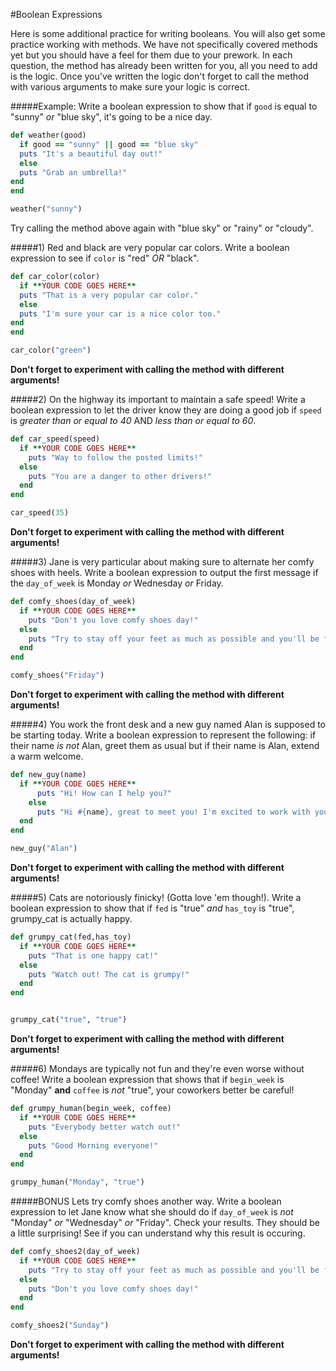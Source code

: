 #Boolean Expressions  

Here is some additional practice for writing booleans. You will also get some practice working with methods. We have not specifically covered methods yet but you should have a feel for them due to your prework. In each question, the method has already been written for you, all you need to add is the logic. Once you've written the logic don't forget to call the method with various arguments to make sure your logic is correct.

#####Example: Write a boolean expression to show that if `good` is equal to "sunny" _or_ "blue sky", it's going to be a nice day.
```ruby
def weather(good)
  if good == "sunny" || good == "blue sky"
  puts "It's a beautiful day out!"
  else
  puts "Grab an umbrella!"
end
end

weather("sunny")
```
Try calling the method above again with "blue sky" or "rainy" or "cloudy".  


#####1) Red and black are very popular car colors. Write a boolean expression to see if `color` is "red" _OR_ "black".

```ruby
def car_color(color)
  if **YOUR CODE GOES HERE**
  puts "That is a very popular car color."
  else
  puts "I'm sure your car is a nice color too."
end
end

car_color("green")
```
**Don't forget to experiment with calling the method with different arguments!**

#####2) On the highway its important to maintain a safe speed! Write a boolean expression to let the driver know they are doing a good job if `speed` is _greater than or equal to 40_ AND _less than or equal to 60_.


```ruby
def car_speed(speed)
  if **YOUR CODE GOES HERE**
    puts "Way to follow the posted limits!"
  else
    puts "You are a danger to other drivers!"
  end
end

car_speed(35)
```
**Don't forget to experiment with calling the method with different arguments!**

#####3) Jane is very particular about making sure to alternate her comfy shoes with heels. Write a boolean expression to output the first message if the `day_of_week` is Monday _or_ Wednesday _or_ Friday.
```ruby
def comfy_shoes(day_of_week)
  if **YOUR CODE GOES HERE**
    puts "Don't you love comfy shoes day!"
  else
    puts "Try to stay off your feet as much as possible and you'll be fine!"
  end
end

comfy_shoes("Friday")
```
**Don't forget to experiment with calling the method with different arguments!**



#####4) You work the front desk and a new guy named Alan is supposed to be starting today. Write a boolean expression to represent the following: if their name _is not_ Alan, greet them as usual but if their name is Alan, extend a warm welcome.
```ruby
def new_guy(name)
  if **YOUR CODE GOES HERE**
      puts "Hi! How can I help you?"
    else
      puts "Hi #{name}, great to meet you! I'm excited to work with you!"
  end
end

new_guy("Alan")
```
**Don't forget to experiment with calling the method with different arguments!**

#####5) Cats are notoriously finicky! (Gotta love 'em though!). Write a boolean expression to show that if `fed` is "true" _and_ `has_toy` is "true", grumpy_cat is actually happy.

```ruby
def grumpy_cat(fed,has_toy)
  if **YOUR CODE GOES HERE**
    puts "That is one happy cat!"
  else
    puts "Watch out! The cat is grumpy!"
  end
end


grumpy_cat("true", "true")
```
**Don't forget to experiment with calling the method with different arguments!**

#####6) Mondays are typically not fun and they're even worse without coffee! Write a boolean expression that shows that if `begin_week` is "Monday" **and** `coffee` is _not_ "true", your coworkers better be careful!

```ruby
def grumpy_human(begin_week, coffee)
  if **YOUR CODE GOES HERE**
    puts "Everybody better watch out!"
  else
    puts "Good Morning everyone!"
  end
end

grumpy_human("Monday", "true")
```


#####BONUS Lets try comfy shoes another way. Write a boolean expression to let Jane know what she should do if `day_of_week` is _not_ "Monday" _or_ "Wednesday" _or_ "Friday". Check your results. They should be a little surprising! See if you can understand why this result is occuring.
```ruby
def comfy_shoes2(day_of_week)
  if **YOUR CODE GOES HERE**
    puts "Try to stay off your feet as much as possible and you'll be fine!"
  else
    puts "Don't you love comfy shoes day!"
  end
end

comfy_shoes2("Sunday")
```
**Don't forget to experiment with calling the method with different arguments!**
